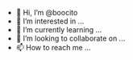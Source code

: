 - 👋 Hi, I’m @boocito
- 👀 I’m interested in ...
- 🌱 I’m currently learning ...
- 💞️ I’m looking to collaborate on ...
- 📫 How to reach me ...

<!---
boocito/boocito is a ✨ special ✨ repository because its `README.md` (this file) appears on your GitHub profile.
You can click the Preview link to take a look at your changes.
--->
